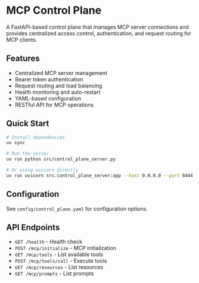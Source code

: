 # MCP Control Plane

A FastAPI-based control plane that manages MCP server connections and provides centralized access control, authentication, and request routing for MCP clients.

## Features

- Centralized MCP server management
- Bearer token authentication
- Request routing and load balancing
- Health monitoring and auto-restart
- YAML-based configuration
- RESTful API for MCP operations

## Quick Start

```bash
# Install dependencies
uv sync

# Run the server
uv run python src/control_plane_server.py

# Or using uvicorn directly
uv run uvicorn src.control_plane_server:app --host 0.0.0.0 --port 8444
```

## Configuration

See `config/control_plane.yaml` for configuration options.

## API Endpoints

- `GET /health` - Health check
- `POST /mcp/initialize` - MCP initialization
- `GET /mcp/tools` - List available tools
- `POST /mcp/tools/call` - Execute tools
- `GET /mcp/resources` - List resources
- `GET /mcp/prompts` - List prompts